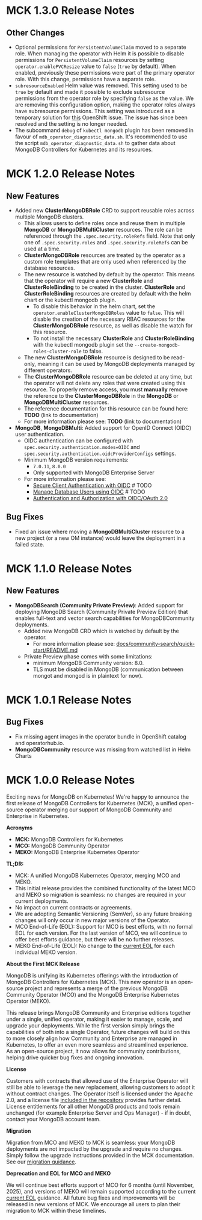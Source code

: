[//]: # (Consider renaming or removing the header for next release, otherwise it appears as duplicate in the published release, e.g: https://github.com/mongodb/mongodb-enterprise-kubernetes/releases/tag/1.22.0 )
<!-- Next Release -->

# MCK 1.3.0 Release Notes

## Other Changes
* Optional permissions for `PersistentVolumeClaim` moved to a separate role. When managing the operator with Helm it is possible to disable permissions for `PersistentVolumeClaim` resources by setting `operator.enablePVCResize` value to `false` (`true` by default). When enabled, previously these permissions were part of the primary operator role. With this change, permissions have a separate role.
* `subresourceEnabled` Helm value was removed. This setting used to be `true` by default and made it possible to exclude subresource permissions from the operator role by specifying `false` as the value. We are removing this configuration option, making the operator roles always have subresource permissions. This setting was introduced as a temporary solution for [this](https://bugzilla.redhat.com/show_bug.cgi?id=1803171) OpenShift issue. The issue has since been resolved and the setting is no longer needed.
* The subcommand `debug` of `kubectl mongodb` plugin has been removed in favour of `mdb_operator_diagnostic_data.sh`. It's recommended to use the script `mdb_operator_diagnostic_data.sh` to gather data about MongoDB Controllers for Kubernetes and its resources.


<!-- Past Releases -->

# MCK 1.2.0 Release Notes

## New Features

* Added new **ClusterMongoDBRole** CRD to support reusable roles across multiple MongoDB clusters.
  * This allows users to define roles once and reuse them in multiple **MongoDB** or **MongoDBMultiCluster** resources. The role can be referenced through the `.spec.security.roleRefs` field. Note that only one of `.spec.security.roles` and `.spec.security.roleRefs` can be used at a time.
  * **ClusterMongoDBRole** resources are treated by the operator as a custom role templates that are only used when referenced by the database resources.
  * The new resource is watched by default by the operator. This means that the operator will require a new **ClusterRole** and **ClusterRoleBinding** to be created in the cluster. **ClusterRole** and **ClusterRoleBinding** resources are created by default with the helm chart or the kubectl mongodb plugin.
    * To disable this behavior in the helm chart, set the `operator.enableClusterMongoDBRoles` value to `false`. This will disable the creation of the necessary RBAC resources for the **ClusterMongoDBRole** resource, as well as disable the watch for this resource.
    * To not install the necessary **ClusterRole** and **ClusterRoleBinding** with the kubectl mongodb plugin set the `--create-mongodb-roles-cluster-role` to false.
  * The new **ClusterMongoDBRole** resource is designed to be read-only, meaning it can be used by MongoDB deployments managed by different operators.
  * The **ClusterMongoDBRole** resource can be deleted at any time, but the operator will not delete any roles that were created using this resource. To properly remove access, you must **manually** remove the reference to the **ClusterMongoDBRole** in the **MongoDB** or **MongoDBMultiCluster** resources.
  * The reference documentation for this resource can be found here: **TODO** (link to documentation)
  * For more information please see: **TODO** (link to documentation)
* **MongoDB**, **MongoDBMulti**: Added support for OpenID Connect (OIDC) user authentication.
  * OIDC authentication can be configured with `spec.security.authentication.modes=OIDC` and `spec.security.authentication.oidcProviderConfigs` settings.
  * Minimum MongoDB version requirements:
    * `7.0.11`, `8.0.0`
    * Only supported with MongoDB Enterprise Server
  * For more information please see:
    * [Secure Client Authentication with OIDC](https://www.mongodb.com/docs/kubernetes/upcoming/tutorial/secure-client-connections/) # TODO
    * [Manage Database Users using OIDC](https://www.mongodb.com/docs/kubernetes/upcoming/manage-users/) # TODO
    * [Authentication and Authorization with OIDC/OAuth 2.0](https://www.mongodb.com/docs/manual/core/oidc/security-oidc/)

## Bug Fixes
* Fixed an issue where moving a **MongoDBMultiCluster** resource to a new project (or a new OM instance) would leave the deployment in a failed state.


# MCK 1.1.0 Release Notes

## New Features

* **MongoDBSearch (Community Private Preview)**: Added support for deploying MongoDB Search (Community Private Preview Edition) that enables full-text and vector search capabilities for MongoDBCommunity deployments.
  * Added new MongoDB CRD which is watched by default by the operator.
    * For more information please see: [docs/community-search/quick-start/README.md](docs/community-search/quick-start/README.md)
  * Private Preview phase comes with some limitations:
    * minimum MongoDB Community version: 8.0.
    * TLS must be disabled in MongoDB (communication between mongot and mongod is in plaintext for now).

# MCK 1.0.1 Release Notes

## Bug Fixes
* Fix missing agent images in the operator bundle in OpenShift catalog and operatorhub.io.
* **MongoDBCommunity** resource was missing from watched list in Helm Charts

# MCK 1.0.0 Release Notes

Exciting news for MongoDB on Kubernetes\! We're happy to announce the first release of MongoDB Controllers for Kubernetes (MCK), a unified open-source operator merging our support of MongoDB Community and Enterprise in Kubernetes.

**Acronyms**

* **MCK:** MongoDB Controllers for Kubernetes
* **MCO:** MongoDB Community Operator
* **MEKO:** MongoDB Enterprise Kubernetes Operator

**TL;DR:**

* MCK: A unified MongoDB Kubernetes Operator, merging MCO and MEKO.
* This initial release provides the combined functionality of the latest MCO and MEKO so migration is seamless: no changes are required in your current deployments.
* No impact on current contracts or agreements.
* We are adopting Semantic Versioning (SemVer), so any future breaking changes will only occur in new major versions of the Operator.
* MCO End-of-Life (EOL): Support for MCO is best efforts, with no formal EOL for each version. For the last version of MCO, we will continue to offer best efforts guidance, but there will be no further releases.
* MEKO End-of-Life (EOL): No change to the [current EOL](https://www.mongodb.com/docs/kubernetes-operator/current/reference/support-lifecycle/) for each individual MEKO version.

**About the First MCK Release**

MongoDB is unifying its Kubernetes offerings with the introduction of MongoDB Controllers for Kubernetes (MCK). This new operator is an open-source project and represents a merge of the previous MongoDB Community Operator (MCO) and the MongoDB Enterprise Kubernetes Operator (MEKO).

This release brings MongoDB Community and Enterprise editions together under a single, unified operator, making it easier to manage, scale, and upgrade your deployments. While the first version simply brings the capabilities of both into a single Operator, future changes will build on this to more closely align how Community and Enterprise are managed in Kubernetes, to offer an even more seamless and streamlined experience. As an open-source project, it now allows for community contributions, helping drive quicker bug fixes and ongoing innovation.

**License**

Customers with contracts that allowed use of the Enterprise Operator will still be able to leverage the new replacement, allowing customers to adopt it without contract changes. The Operator itself is licensed under the Apache 2.0, and a license file [included in the repository](#) provides further detail. License entitlements for all other MongoDB products and tools remain unchanged (for example Enterprise Server and Ops Manager) \- if in doubt, contact your MongoDB account team.

**Migration**

Migration from MCO and MEKO to MCK is seamless: your MongoDB deployments are not impacted by the upgrade and require no changes. Simply follow the upgrade instructions provided in the MCK documentation. See our [migration guidance](https://dochub.mongodb.org/core/migrate-to-mck).

**Deprecation and EOL for MCO and MEKO**

We will continue best efforts support of MCO for 6 months (until November, 2025), and versions of MEKO will remain supported according to the current [current EOL](https://www.mongodb.com/docs/kubernetes-operator/current/reference/support-lifecycle/) guidance. All future bug fixes and improvements will be released in new versions of MCK. We encourage all users to plan their migration to MCK within these timelines.
